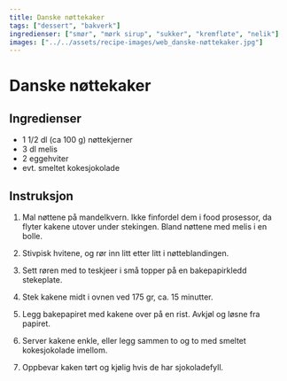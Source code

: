 ```yaml
---
title: Danske nøttekaker
tags: ["dessert", "bakverk"]
ingredienser: ["smør", "mørk sirup", "sukker", "kremfløte", "nelik"]
images: ["../../assets/recipe-images/web_danske-nøttekaker.jpg"]
---
```


# Danske nøttekaker

## Ingredienser

- 1 1/2 dl (ca 100 g) nøttekjerner
- 3 dl melis
- 2 eggehviter
- evt. smeltet kokesjokolade

## Instruksjon

1. Mal nøttene på mandelkvern. Ikke finfordel dem i food prosessor, da flyter kakene utover under stekingen. Bland nøttene med melis i en bolle.

2. Stivpisk hvitene, og rør inn litt etter litt i nøtteblandingen.

3. Sett røren med to teskjeer i små topper på en bakepapirkledd stekeplate.

4. Stek kakene midt i ovnen ved 175 gr, ca. 15 minutter.

5. Legg bakepapiret med kakene over på en rist. Avkjøl og løsne fra papiret.

6. Server kakene enkle, eller legg sammen to og to med smeltet kokesjokolade imellom.

7. Oppbevar kaken tørt og kjølig hvis de har sjokoladefyll.
